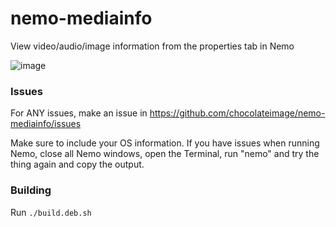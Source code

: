 # nemo-mediainfo
View video/audio/image information from the properties tab in Nemo

![image](https://github.com/chocolateimage/nemo-mediainfo/assets/45315451/0a6fb0c9-c24b-48da-9bb0-1774a21e44b7)

### Issues
For ANY issues, make an issue in https://github.com/chocolateimage/nemo-mediainfo/issues

Make sure to include your OS information.
If you have issues when running Nemo, close all Nemo windows, open the Terminal, run "nemo" and try the thing again and copy the output.

### Building

Run `./build.deb.sh`
